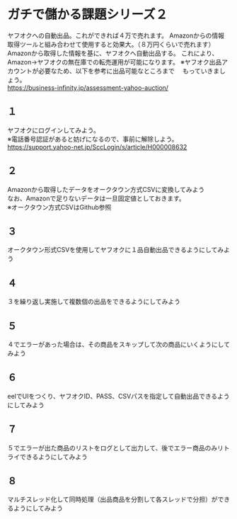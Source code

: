 # ガチで儲かる課題シリーズ２
ヤフオクへの自動出品。これができれば４万で売れます。
Amazonからの情報取得ツールと組み合わせて使用すると効果大。（８万円くらいで売れます）
Amazonから取得した情報を基に、ヤフオクへ自動出品する。
これにより、Amazon→ヤフオクの無在庫での転売運用が可能になります。
※ヤフオク出品アカウントが必要なため、以下を参考に出品可能なところまで
　もっていきましょう。<br>
 https://business-infinity.jp/assessment-yahoo-auction/

## １
ヤフオクにログインしてみよう。<BR>
※電話番号認証があると妨げになるので、事前に解除しよう。<BR>
https://support.yahoo-net.jp/SccLogin/s/article/H000008632
  
## ２
Amazonから取得したデータをオークタウン方式CSVに変換してみよう<BR>
なお、Amazonで足りないデータは一旦固定値としておきます。<BR>
※オークタウン方式CSVはGithub参照

## ３
オークタウン形式CSVを使用してヤフオクに１品自動出品できるようにしてみよう

## ４
３を繰り返し実施して複数個の出品をできるようにしてみよう

## ５
４でエラーがあった場合は、その商品をスキップして次の商品にいくようにしてみよう

## ６
eelでUIをつくり、ヤフオクID、PASS、CSVパスを指定して自動出品できるようにしてみよう

## ７
５でエラーが出た商品のリストをログとして出力して、後でエラー商品のみリトライできるようにしてみよう

## ８
マルチスレッド化して同時処理（出品商品を分割して各スレッドで分担）ができるようにしてみよう


